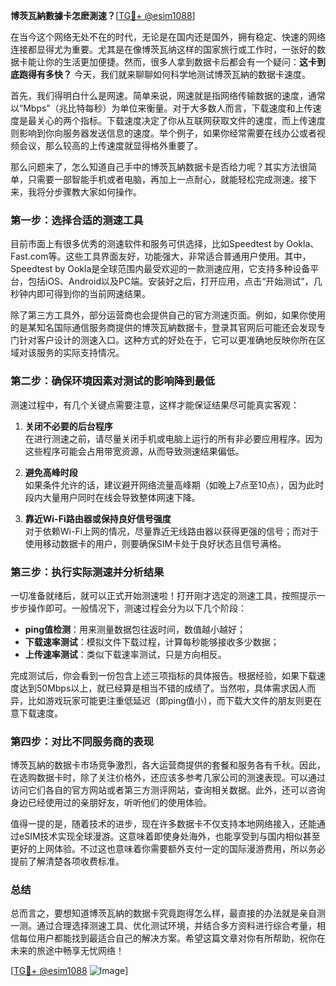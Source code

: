 **博茨瓦納數據卡怎麽測速？**[[TG💪+ @esim1088](https://t.me/s/esim1088)]

在当今这个网络无处不在的时代，无论是在国内还是国外，拥有稳定、快速的网络连接都显得尤为重要。尤其是在像博茨瓦纳这样的国家旅行或工作时，一张好的数据卡能让你的生活更加便捷。然而，很多人拿到数据卡后都会有一个疑问：**这卡到底跑得有多快？** 今天，我们就来聊聊如何科学地测试博茨瓦納的数据卡速度。

首先，我们得明白什么是网速。简单来说，网速就是指网络传输数据的速度，通常以“Mbps”（兆比特每秒）为单位来衡量。对于大多数人而言，下载速度和上传速度是最关心的两个指标。下载速度决定了你从互联网获取文件的速度，而上传速度则影响到你向服务器发送信息的速度。举个例子，如果你经常需要在线办公或者视频会议，那么较高的上传速度就显得格外重要了。

那么问题来了，怎么知道自己手中的博茨瓦納数据卡是否给力呢？其实方法很简单，只需要一部智能手机或者电脑，再加上一点耐心，就能轻松完成测速。接下来，我将分步骤教大家如何操作。

### 第一步：选择合适的测速工具

目前市面上有很多优秀的测速软件和服务可供选择，比如Speedtest by Ookla、Fast.com等。这些工具界面友好，功能强大，非常适合普通用户使用。其中，Speedtest by Ookla是全球范围内最受欢迎的一款测速应用，它支持多种设备平台，包括iOS、Android以及PC端。安装好之后，打开应用，点击“开始测试”，几秒钟内即可得到你的当前网速结果。

除了第三方工具外，部分运营商也会提供自己的官方测速页面。例如，如果你使用的是某知名国际通信服务商提供的博茨瓦納数据卡，登录其官网后可能还会发现专门针对客户设计的测速入口。这种方式的好处在于，它可以更准确地反映你所在区域对该服务的实际支持情况。

### 第二步：确保环境因素对测试的影响降到最低

测速过程中，有几个关键点需要注意，这样才能保证结果尽可能真实客观：

1. **关闭不必要的后台程序**  
   在进行测速之前，请尽量关闭手机或电脑上运行的所有非必要应用程序。因为这些程序可能会占用带宽资源，从而导致测速结果偏低。
   
2. **避免高峰时段**  
   如果条件允许的话，建议避开网络流量高峰期（如晚上7点至10点），因为此时段内大量用户同时在线会导致整体网速下降。
   
3. **靠近Wi-Fi路由器或保持良好信号强度**  
   对于依赖Wi-Fi上网的情况，尽量靠近无线路由器以获得更强的信号；而对于使用移动数据卡的用户，则要确保SIM卡处于良好状态且信号满格。

### 第三步：执行实际测速并分析结果

一切准备就绪后，就可以正式开始测速啦！打开刚才选定的测速工具，按照提示一步步操作即可。一般情况下，测速过程会分为以下几个阶段：
- **ping值检测**：用来测量数据包往返时间，数值越小越好；
- **下载速率测试**：模拟文件下载过程，计算每秒能够接收多少数据；
- **上传速率测试**：类似下载速率测试，只是方向相反。

完成测试后，你会看到一份包含上述三项指标的具体报告。根据经验，如果下载速度达到50Mbps以上，就已经算是相当不错的成绩了。当然啦，具体需求因人而异，比如游戏玩家可能更注重低延迟（即ping值小），而下载大文件的朋友则更在意下载速度。

### 第四步：对比不同服务商的表现

博茨瓦納的数据卡市场竞争激烈，各大运营商提供的套餐和服务各有千秋。因此，在选购数据卡时，除了关注价格外，还应该多参考几家公司的测速表现。可以通过访问它们各自的官方网站或者第三方测评网站，查询相关数据。此外，还可以咨询身边已经使用过的亲朋好友，听听他们的使用体验。

值得一提的是，随着技术的进步，现在许多数据卡不仅支持本地网络接入，还能通过eSIM技术实现全球漫游。这意味着即使身处海外，也能享受到与国内相似甚至更好的上网体验。不过这也意味着你需要额外支付一定的国际漫游费用，所以务必提前了解清楚各项收费标准。

### 总结

总而言之，要想知道博茨瓦納的数据卡究竟跑得怎么样，最直接的办法就是亲自测一测。通过合理选择测速工具、优化测试环境，并结合多方资料进行综合考量，相信每位用户都能找到最适合自己的解决方案。希望这篇文章对你有所帮助，祝你在未来的旅途中畅享无忧网络！

[[TG💪+ @esim1088](https://t.me/s/esim1088) ![Image](https://i.postimg.cc/4NQfJmqS/Snipaste-2025-05-13-00-14-12.png)]